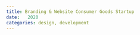 ```yaml
---
title: Branding & Website Consumer Goods Startup 
date:   2020
categories: design, development
---
```




